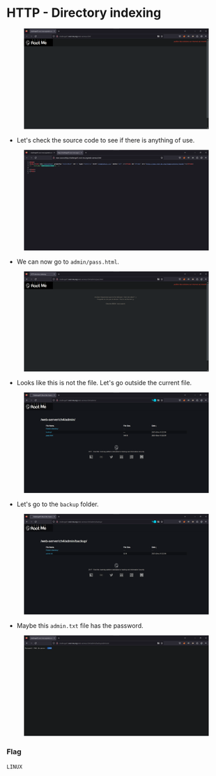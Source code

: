 # HTTP - Directory indexing

<figure><img src="../../.gitbook/assets/1 (52).png" alt=""><figcaption></figcaption></figure>

* Let's check the source code to see if there is anything of use.

<figure><img src="../../.gitbook/assets/2 (49).png" alt=""><figcaption></figcaption></figure>

* We can now go to `admin/pass.html`.&#x20;

<figure><img src="../../.gitbook/assets/3 (46).png" alt=""><figcaption></figcaption></figure>

* Looks like this is not the file. Let's go outside the current file.

<figure><img src="../../.gitbook/assets/4 (40).png" alt=""><figcaption></figcaption></figure>

* Let's go to the `backup` folder.

<figure><img src="../../.gitbook/assets/5 (40).png" alt=""><figcaption></figcaption></figure>

* Maybe this `admin.txt` file has the password.

<figure><img src="../../.gitbook/assets/6 (41).png" alt=""><figcaption></figcaption></figure>

### Flag

```
LINUX
```
